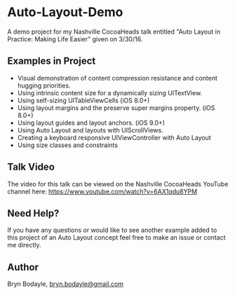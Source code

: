 # Auto-Layout-Demo
A demo project for my Nashville CocoaHeads talk entitled "Auto Layout in Practice: Making Life Easier" given on 3/30/16.

## Examples in Project
- Visual demonstration of content compression resistance and content hugging priorities.
- Using intrinsic content size for a dynamically sizing UITextView.
- Using self-sizing UITableViewCells (iOS 8.0+)
- Using layout margins and the preserve super margins property. (iOS 8.0+)
- Using layout guides and layout anchors. (iOS 9.0+)
- Using Auto Layout and layouts with UIScrollViews.
- Creating a keyboard responsive UIViewController with Auto Layout
- Using size classes and constraints


## Talk Video

The video for this talk can be viewed on the Nashville CocoaHeads YouTube channel here:
https://www.youtube.com/watch?v=6AX1qdu8YPM

## Need Help?

If you have any questions or would like to see another example added to this project of an Auto Layout concept feel free to make an issue or contact me directly.


## Author

Bryn Bodayle, bryn.bodayle@gmail.com
